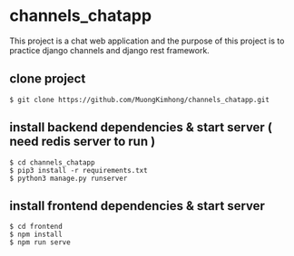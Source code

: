 # channels_chatapp
This project is a chat web application and the purpose of this project is to practice django channels and django rest framework.

## clone project
```
$ git clone https://github.com/MuongKimhong/channels_chatapp.git
```

## install backend dependencies & start server ( need redis server to run )
```
$ cd channels_chatapp
$ pip3 install -r requirements.txt
$ python3 manage.py runserver
```

## install frontend dependencies & start server
```
$ cd frontend
$ npm install
$ npm run serve
```
